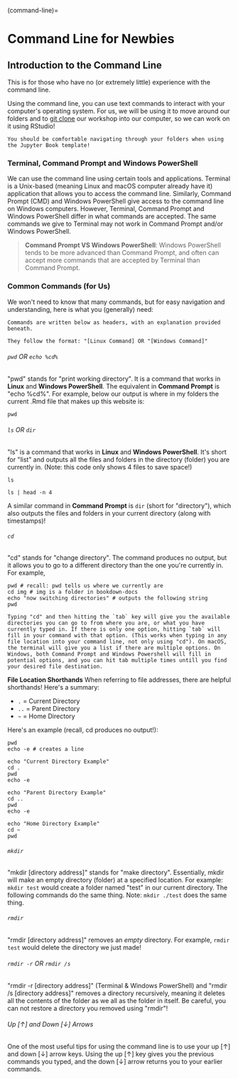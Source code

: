 (command-line)= 
# Command Line for Newbies

<!-- TASK: SETUP BASH KERNEL AND RUN COMMANDS -->

## Introduction to the Command Line

This is for those who have no (or extremely little) experience with the command line.

Using the command line, you can use text commands to interact with your computer's operating system. For us, we will be using it to move around our folders and to [git clone](git-clone) our workshop into our computer, so we can work on it using RStudio!

```{important}
You should be comfortable navigating through your folders when using the Jupyter Book template!
```

### Terminal, Command Prompt and Windows PowerShell

<!-- I DO NOT KNOW HOW EXACTLY ACCURATE MY COMMENTS ON "UNIX-BASED" ARE -->

We can use the command line using certain tools and applications. Terminal is a Unix-based (meaning Linux and macOS computer already have it) application that allows you to access the command line. Similarly, Command Prompt (CMD) and Windows PowerShell give access to the command line on Windows computers. However, Terminal, Command Prompt and Windows PowerShell differ in what commands are accepted. The same commands we give to Terminal may not work in Command Prompt and/or Windows PowerShell.

> **Command Prompt VS Windows PowerShell**: Windows PowerShell tends to be more advanced than Command Prompt, and often can accept more commands that are accepted by Terminal than Command Prompt.

### Common Commands (for Us)

<!-- Consider making this explanation a video -->

We won't need to know that many commands, but for easy navigation and understanding, here is what you (generally) need:

```{hint}
Commands are written below as headers, with an explanation provided beneath.

They follow the format: "[Linux Command] OR "[Windows Command]"
```

###### `pwd` OR `echo %cd%`

"pwd" stands for "print working directory". It is a command that works in **Linux** and **Windows PowerShell**. The equivalent in **Command Prompt** is "echo %cd%". For example, below our output is where in my folders the current .Rmd file that makes up this website is:

```{bash, echo=TRUE}
pwd
```

###### `ls` OR `dir`

"ls" is a command that works in **Linux** and **Windows PowerShell**. It's short for "list" and outputs all the files and folders in the directory (folder) you are currently in. (Note: this code only shows 4 files to save space!)

```{bash, results='hide'}
ls
```

<!-- to save space, only output the first 4 lines -->

```{bash, echo=FALSE}
ls | head -n 4
```

A similar command in **Command Prompt** is `dir` (short for "directory"), which also outputs the files and folders in your current directory (along with timestamps)!

###### `cd`

"cd" stands for "change directory". The command produces no output, but it allows you to go to a different directory than the one you're currently in. For example,

```{bash, echo=TRUE}
pwd # recall: pwd tells us where we currently are
cd img # img is a folder in bookdown-docs
echo "now switching directories" # outputs the following string
pwd
```

```{tip}
Typing "cd" and then hitting the `tab` key will give you the available directories you can go to from where you are, or what you have currently typed in. If there is only one option, hitting `tab` will fill in your command with that option. (This works when typing in any file location into your command line, not only using "cd"). On macOS, the terminal will give you a list if there are multiple options. On Windows, both Command Prompt and Windows Powershell will fill in potential options, and you can hit tab multiple times untill you find your desired file destination.
```

**File Location Shorthands** When referring to file addresses, there are helpful shorthands! Here's a summary:
- `.` = Current Directory
- `..` = Parent Directory
- `~` = Home Directory

Here's an example (recall, cd produces no output!):

```{bash, echo=TRUE}
pwd
echo -e # creates a line

echo "Current Directory Example"
cd .
pwd
echo -e

echo "Parent Directory Example"
cd ..
pwd
echo -e

echo "Home Directory Example"
cd ~
pwd
```

###### `mkdir`

"mkdir [directory address]" stands for "make directory". Essentially, mkdir will make an empty directory (folder) at a specified location. For example: `mkdir test` would create a folder named "test" in our current directory. The following commands do the same thing. Note: `mkdir ./test` does the same thing.

###### `rmdir`

"rmdir [directory address]" removes an *empty* directory. For example, `rmdir test` would delete the directory we just made!

###### `rmdir -r` OR `rmdir /s`

"rmdir -r [directory address]" (Terminal & Windows PowerShell) and "rmdir /s [directory address]" removes a directory recursively, meaning it deletes all the contents of the folder as we all as the folder in itself. Be careful, you can not restore a directory you removed using "rmdir"!

###### Up [↑] and Down [↓] Arrows

One of the most useful tips for using the command line is to use your up [↑] and down [↓] arrow keys. Using the up [↑] key gives you the previous commands you typed, and the down [↓] arrow returns you to your earlier commands.